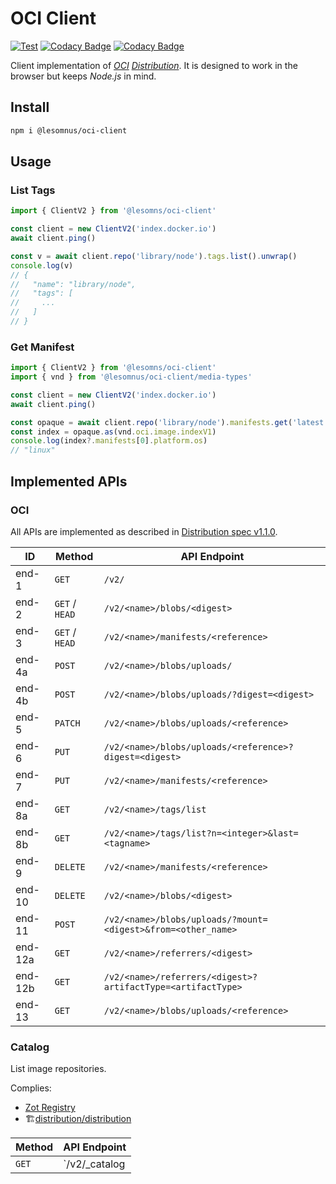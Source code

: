 # OCI Client

[![Test](https://github.com/lesomnus/oci-client/actions/workflows/test.yaml/badge.svg)](https://github.com/lesomnus/oci-client/actions/workflows/test.yaml)
[![Codacy Badge](https://app.codacy.com/project/badge/Grade/d8725577ee654965877ee0be066e7c06)](https://app.codacy.com/gh/lesomnus/oci-client/dashboard?utm_source=gh&utm_medium=referral&utm_content=&utm_campaign=Badge_grade)
[![Codacy Badge](https://app.codacy.com/project/badge/Coverage/d8725577ee654965877ee0be066e7c06)](https://app.codacy.com/gh/lesomnus/oci-client/dashboard?utm_source=gh&utm_medium=referral&utm_content=&utm_campaign=Badge_coverage)

Client implementation of [*OCI*](https://opencontainers.org/) [*Distribution*](https://github.com/opencontainers/distribution-spec).
It is designed to work in the browser but keeps *Node.js* in mind.

## Install
```bash
npm i @lesomnus/oci-client
```



## Usage

### List Tags
```ts
import { ClientV2 } from '@lesomns/oci-client'

const client = new ClientV2('index.docker.io')
await client.ping()

const v = await client.repo('library/node').tags.list().unwrap()
console.log(v)
// {
//   "name": "library/node",
//   "tags": [
//     ...
//   ]
// }
```

### Get Manifest
```ts
import { ClientV2 } from '@lesomns/oci-client'
import { vnd } from '@lesomnus/oci-client/media-types'

const client = new ClientV2('index.docker.io')
await client.ping()

const opaque = await client.repo('library/node').manifests.get('latest').unwrap()
const index = opaque.as(vnd.oci.image.indexV1)
console.log(index?.manifests[0].platform.os)
// "linux"
```



## Implemented APIs

### OCI

All APIs are implemented as described in [Distribution spec v1.1.0](https://github.com/opencontainers/distribution-spec/blob/0f98d91a0afe7ed3ab0f29349beed2bb4ba1507d/spec.md).

| ID      | Method         | API Endpoint                                                 |
| ------- | -------------- | ------------------------------------------------------------ |
| end-1   | `GET`          | `/v2/`                                                       |
| end-2   | `GET` / `HEAD` | `/v2/<name>/blobs/<digest>`                                  |
| end-3   | `GET` / `HEAD` | `/v2/<name>/manifests/<reference>`                           |
| end-4a  | `POST`         | `/v2/<name>/blobs/uploads/`                                  |
| end-4b  | `POST`         | `/v2/<name>/blobs/uploads/?digest=<digest>`                  |
| end-5   | `PATCH`        | `/v2/<name>/blobs/uploads/<reference>`                       |
| end-6   | `PUT`          | `/v2/<name>/blobs/uploads/<reference>?digest=<digest>`       |
| end-7   | `PUT`          | `/v2/<name>/manifests/<reference>`                           |
| end-8a  | `GET`          | `/v2/<name>/tags/list`                                       |
| end-8b  | `GET`          | `/v2/<name>/tags/list?n=<integer>&last=<tagname>`            |
| end-9   | `DELETE`       | `/v2/<name>/manifests/<reference>`                           |
| end-10  | `DELETE`       | `/v2/<name>/blobs/<digest>`                                  |
| end-11  | `POST`         | `/v2/<name>/blobs/uploads/?mount=<digest>&from=<other_name>` |
| end-12a | `GET`          | `/v2/<name>/referrers/<digest>`                              |
| end-12b | `GET`          | `/v2/<name>/referrers/<digest>?artifactType=<artifactType>`  |
| end-13  | `GET`          | `/v2/<name>/blobs/uploads/<reference>`                       |

### Catalog

List image repositories.

Complies:
- [Zot Registry](https://zotregistry.dev/v2.1.0/developer-guide/api-reference/#get-v2_catalog)
- 🏗️[distribution/distribution](https://github.com/distribution/distribution/blob/4772604ae973031ab32dd9805a4bccf61d94909f/docs/spec/api.md#listing-repositories)

| Method | API Endpoint  |
| ------ | ------------- |
| `GET`  | `/v2/_catalog |
